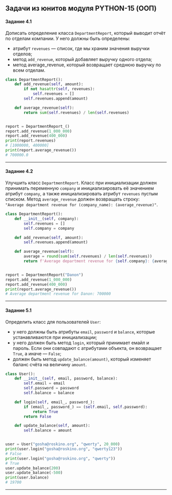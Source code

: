 ## Задачи из юнитов модуля PYTHON-15 (ООП) ##

#### **Задание 4.1** ####

Дописать определение класса `DepartmentReport`, который выводит отчёт по отделам
компании. У него должны быть определены:

- атрибут `revenues`&nbsp;&mdash; список, где мы храним значения выручки отделов;
- метод `add_revenue`, который добавляет выручку одного отдела;
- метод average_revenue, который возвращает среднюю выручку по всем отделам.

```python
class DepartmentReport():
    def add_revenue(self, amount):
        if not hasattr(self, revenues):
            self.revenues = []
        self.revenues.append(amount)

    def average_revenue(self):
        return sum(self.revenues) / len(self.revenues)


report = DepartmentReport_()
report.add_revenue(1_000_000)
report.add_revenue(400_000)
print(report.revenues)
# [1000000, 400000]
print(report.average_revenue())
# 700000.0
```

----

#### **Задание 4.2** ####

Улучшить класс `DepartmentReport`. Класс при инициализации должен принимать
переменную `company` и инициализировать её значением атрибут `company`, а также
инициализировать атрибут `revenues` пустым списком. Метод `average_revenue`
должен возвращать строку:    
`"Average department revenue for (company_name): (average_revenue)"`.

```python
class DepartmentReport():
    def __init__(self, company):
        self.revenues = []
        self.company = company

    def add_revenue(self, amount):
        self.revenues.append(amount)

    def average_revenue(self):
        average = round(sum(self.revenues) / len(self.revenues))
        return f'Average department revenue for {self.company}: {average}'


report = DepartmentReport("Danon")
report.add_revenue(1_000_000)
report.add_revenue(400_000)
print(report.average_revenue())
# Average department revenue for Danon: 700000
```

----

#### **Задание 5.1** ####

Определить класс для пользователей `User`:

- у него должны быть атрибуты `email`, `password` и `balance`, которые
устанавливаются при инициализации;
- у него должен быть метод `login`, который принимает емайл и пароль. Если они
совпадают с атрибутами объекта, он возвращает `True`, а иначе&nbsp;&mdash;
`False`;
- должен быть метод `update_balance(amount)`, который изменяет баланс счёта на
величину `amount`.

```python
class User():
    def __init__(self, email, password, balance):
        self.email = email
        self.password = password
        self.balance = balance

    def login(self, email_, password_):
        if (email_, password_) == (self.email, self.password):
            return True
        return False

    def update_balance(self, amount):
        self.balance = amount


user = User("gosha@roskino.org", "qwerty", 20_000)
print(user.login("gosha@roskino.org", "qwerty123"))
# False
print(user.login("gosha@roskino.org", "qwerty"))
# True
user.update_balance(200)
user.update_balance(-500)
print(user.balance)
# 19700
```

----

